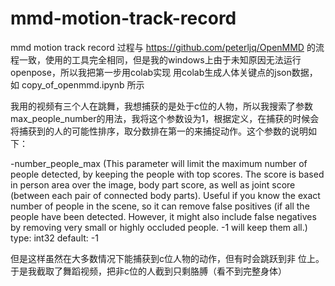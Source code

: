 # mmd-motion-track-record
mmd motion track record
过程与 https://github.com/peterljq/OpenMMD 的流程一致，使用的工具完全相同，但是我的windows上由于未知原因无法运行openpose，所以我把第一步用colab实现
用colab生成人体关键点的json数据，如 copy_of_openmmd.ipynb 所示

我用的视频有三个人在跳舞，我想捕获的是处于c位的人物，所以我搜索了参数 max_people_number的用法，我将这个参数设为1，根据定义，在捕获的时候会将捕获到的人的可能性排序，取分数排在第一的来捕捉动作。这个参数的说明如下：

-number_people_max (This parameter will limit the maximum number of people
      detected, by keeping the people with top scores. The score is based in
      person area over the image, body part score, as well as joint score
      (between each pair of connected body parts). Useful if you know the exact
      number of people in the scene, so it can remove false positives (if all
      the people have been detected. However, it might also include false
      negatives by removing very small or highly occluded people. -1 will keep
      them all.) type: int32 default: -1

但是这样虽然在大多数情况下能捕获到c位人物的动作，但有时会跳跃到非
位上。于是我截取了舞蹈视频，把非c位的人截到只剩胳膊（看不到完整身体）
